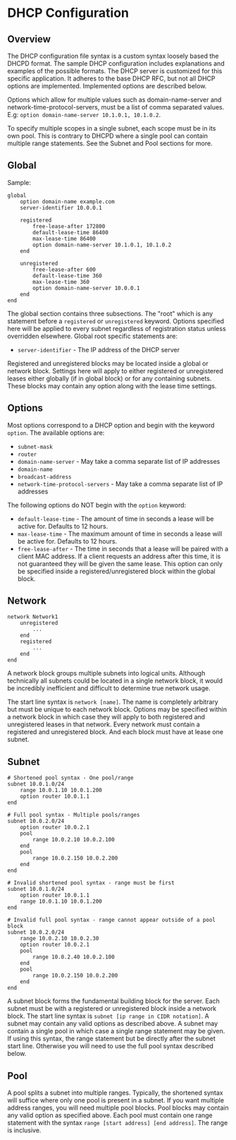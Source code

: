 # DHCP Configuration

## Overview

The DHCP configuration file syntax is a custom syntax loosely based the DHCPD format. The sample DHCP configuration includes explanations and examples of the possible formats. The DHCP server is customized for this specific application. It adheres to the base DHCP RFC, but not all DHCP options are implemented. Implemented options are described below.

Options which allow for multiple values such as domain-name-server and network-time-protocol-servers, must be a list of comma separated values. E.g: `option domain-name-server 10.1.0.1, 10.1.0.2`.

To specify multiple scopes in a single subnet, each scope must be in its own pool. This is contrary to DHCPD where a single pool can contain multiple range statements. See the Subnet and Pool sections for more.

## Global

Sample:

```
global
    option domain-name example.com
    server-identifier 10.0.0.1

    registered
        free-lease-after 172800
        default-lease-time 86400
        max-lease-time 86400
        option domain-name-server 10.1.0.1, 10.1.0.2
    end

    unregistered
        free-lease-after 600
        default-lease-time 360
        max-lease-time 360
        option domain-name-server 10.0.0.1
    end
end
```

The global section contains three subsections. The "root" which is any statement before a `registered` or `unregistered` keyword. Options specified here will be applied to every subnet regardless of registration status unless overridden elsewhere. Global root specific statements are:

- `server-identifier` - The IP address of the DHCP server

Registered and unregistered blocks may be located inside a global or network block. Settings here will apply to either registered or unregistered leases either globally (if in global block) or for any containing subnets. These blocks may contain any option along with the lease time settings.

## Options

Most options correspond to a DHCP option and begin with the keyword `option`. The available options are:

- `subnet-mask`
- `router`
- `domain-name-server` - May take a comma separate list of IP addresses
- `domain-name`
- `broadcast-address`
- `network-time-protocol-servers` - May take a comma separate list of IP addresses

The following options do NOT begin with the `option` keyword:

- `default-lease-time` - The amount of time in seconds a lease will be active for. Defaults to 12 hours.
- `max-lease-time` - The maximum amount of time in seconds a lease will be active for. Defaults to 12 hours.
- `free-lease-after` - The time in seconds that a lease will be paired with a client MAC address. If a client requests an address after this time, it is not guaranteed they will be given the same lease. This option can only be specified inside a registered/unregistered block within the global block.

## Network

```
network Network1
    unregistered
        ...
    end
    registered
        ...
    end
end
```

A network block groups multiple subnets into logical units. Although technically all subnets could be located in a single network block, it would be incredibly inefficient and difficult to determine true network usage.

The start line syntax is `network [name]`. The name is completely arbitrary but must be unique to each network block. Options may be specified within a network block in which case they will apply to both registered and unregistered leases in that network. Every network must contain a registered and unregistered block. And each block must have at lease one subnet.

## Subnet

```
# Shortened pool syntax - One pool/range
subnet 10.0.1.0/24
    range 10.0.1.10 10.0.1.200
    option router 10.0.1.1
end

# Full pool syntax - Multiple pools/ranges
subnet 10.0.2.0/24
    option router 10.0.2.1
    pool
        range 10.0.2.10 10.0.2.100
    end
    pool
        range 10.0.2.150 10.0.2.200
    end
end

# Invalid shortened pool syntax - range must be first
subnet 10.0.1.0/24
    option router 10.0.1.1
    range 10.0.1.10 10.0.1.200
end

# Invalid full pool syntax - range cannot appear outside of a pool block
subnet 10.0.2.0/24
    range 10.0.2.10 10.0.2.30
    option router 10.0.2.1
    pool
        range 10.0.2.40 10.0.2.100
    end
    pool
        range 10.0.2.150 10.0.2.200
    end
end
```

A subnet block forms the fundamental building block for the server. Each subnet must be with a registered or unregistered block inside a network block. The start line syntax is `subnet [ip range in CIDR notation]`. A subnet may contain any valid options as described above. A subnet may contain a single pool in which case a single range statement may be given. If using this syntax, the range statement but be directly after the subnet start line. Otherwise you will need to use the full pool syntax described below.

## Pool

A pool splits a subnet into multiple ranges. Typically, the shortened syntax will suffice where only one pool is present in a subnet. If you want multiple address ranges, you will need multiple pool blocks. Pool blocks may contain any valid option as specified above. Each pool must contain one range statement with the syntax `range [start address] [end address]`. The range is inclusive.
